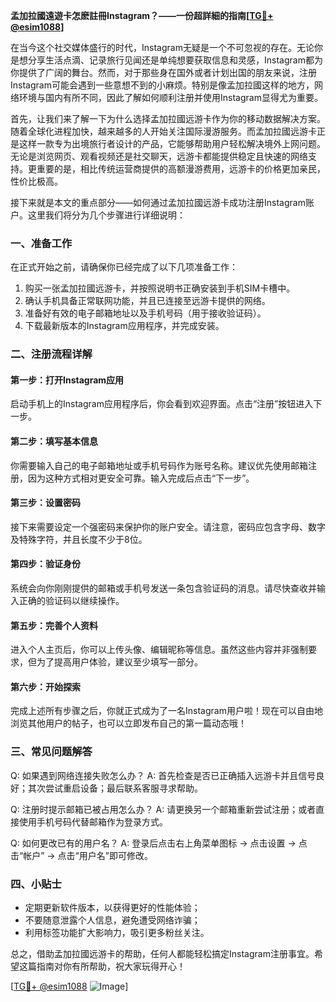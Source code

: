 **孟加拉國遠遊卡怎麽註冊Instagram？——一份超詳細的指南[[TG💪+ @esim1088](https://t.me/s/esim1088)]**

在当今这个社交媒体盛行的时代，Instagram无疑是一个不可忽视的存在。无论你是想分享生活点滴、记录旅行见闻还是单纯想要获取信息和灵感，Instagram都为你提供了广阔的舞台。然而，对于那些身在国外或者计划出国的朋友来说，注册Instagram可能会遇到一些意想不到的小麻烦。特别是像孟加拉國这样的地方，网络环境与国内有所不同，因此了解如何顺利注册并使用Instagram显得尤为重要。

首先，让我们来了解一下为什么选择孟加拉國远游卡作为你的移动数据解决方案。随着全球化进程加快，越来越多的人开始关注国际漫游服务。而孟加拉國远游卡正是这样一款专为出境旅行者设计的产品，它能够帮助用户轻松解决境外上网问题。无论是浏览网页、观看视频还是社交聊天，远游卡都能提供稳定且快速的网络支持。更重要的是，相比传统运营商提供的高额漫游费用，远游卡的价格更加亲民，性价比极高。

接下来就是本文的重点部分——如何通过孟加拉國远游卡成功注册Instagram账户。这里我们将分为几个步骤进行详细说明：

### 一、准备工作

在正式开始之前，请确保你已经完成了以下几项准备工作：
1. 购买一张孟加拉國远游卡，并按照说明书正确安装到手机SIM卡槽中。
2. 确认手机具备正常联网功能，并且已连接至远游卡提供的网络。
3. 准备好有效的电子邮箱地址以及手机号码（用于接收验证码）。
4. 下载最新版本的Instagram应用程序，并完成安装。

### 二、注册流程详解

#### 第一步：打开Instagram应用
启动手机上的Instagram应用程序后，你会看到欢迎界面。点击“注册”按钮进入下一步。

#### 第二步：填写基本信息
你需要输入自己的电子邮箱地址或手机号码作为账号名称。建议优先使用邮箱注册，因为这种方式相对更安全可靠。输入完成后点击“下一步”。

#### 第三步：设置密码
接下来需要设定一个强密码来保护你的账户安全。请注意，密码应包含字母、数字及特殊字符，并且长度不少于8位。

#### 第四步：验证身份
系统会向你刚刚提供的邮箱或手机号发送一条包含验证码的消息。请尽快查收并输入正确的验证码以继续操作。

#### 第五步：完善个人资料
进入个人主页后，你可以上传头像、编辑昵称等信息。虽然这些内容并非强制要求，但为了提高用户体验，建议至少填写一部分。

#### 第六步：开始探索
完成上述所有步骤之后，你就正式成为了一名Instagram用户啦！现在可以自由地浏览其他用户的帖子，也可以立即发布自己的第一篇动态哦！

### 三、常见问题解答

Q: 如果遇到网络连接失败怎么办？
A: 首先检查是否已正确插入远游卡并且信号良好；其次尝试重启设备；最后联系客服寻求帮助。

Q: 注册时提示邮箱已被占用怎么办？
A: 请更换另一个邮箱重新尝试注册；或者直接使用手机号码代替邮箱作为登录方式。

Q: 如何更改已有的用户名？
A: 登录后点击右上角菜单图标 -> 点击设置 -> 点击“帐户” -> 点击“用户名”即可修改。

### 四、小贴士

- 定期更新软件版本，以获得更好的性能体验；
- 不要随意泄露个人信息，避免遭受网络诈骗；
- 利用标签功能扩大影响力，吸引更多粉丝关注。

总之，借助孟加拉國远游卡的帮助，任何人都能轻松搞定Instagram注册事宜。希望这篇指南对你有所帮助，祝大家玩得开心！

[[TG💪+ @esim1088](https://t.me/s/esim1088) ![Image](https://i.postimg.cc/4NQfJmqS/Snipaste-2025-05-13-00-14-12.png)]